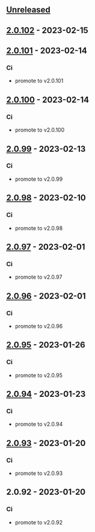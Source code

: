 <a name="unreleased"></a>
## [Unreleased]


<a name="2.0.102"></a>
## [2.0.102] - 2023-02-15

<a name="2.0.101"></a>
## [2.0.101] - 2023-02-14
### Ci
- promote to v2.0.101


<a name="2.0.100"></a>
## [2.0.100] - 2023-02-14
### Ci
- promote to v2.0.100


<a name="2.0.99"></a>
## [2.0.99] - 2023-02-13
### Ci
- promote to v2.0.99


<a name="2.0.98"></a>
## [2.0.98] - 2023-02-10
### Ci
- promote to v2.0.98


<a name="2.0.97"></a>
## [2.0.97] - 2023-02-01
### Ci
- promote to v2.0.97


<a name="2.0.96"></a>
## [2.0.96] - 2023-02-01
### Ci
- promote to v2.0.96


<a name="2.0.95"></a>
## [2.0.95] - 2023-01-26
### Ci
- promote to v2.0.95


<a name="2.0.94"></a>
## [2.0.94] - 2023-01-23
### Ci
- promote to v2.0.94


<a name="2.0.93"></a>
## [2.0.93] - 2023-01-20
### Ci
- promote to v2.0.93


<a name="2.0.92"></a>
## 2.0.92 - 2023-01-20
### Ci
- promote to v2.0.92


[Unreleased]: https://gitlab.industrysoftware.automation.siemens.com/caas-ops/fleet/aws-usea1-qa-qa/compare/2.0.102...HEAD
[2.0.102]: https://gitlab.industrysoftware.automation.siemens.com/caas-ops/fleet/aws-usea1-qa-qa/compare/2.0.101...2.0.102
[2.0.101]: https://gitlab.industrysoftware.automation.siemens.com/caas-ops/fleet/aws-usea1-qa-qa/compare/2.0.100...2.0.101
[2.0.100]: https://gitlab.industrysoftware.automation.siemens.com/caas-ops/fleet/aws-usea1-qa-qa/compare/2.0.99...2.0.100
[2.0.99]: https://gitlab.industrysoftware.automation.siemens.com/caas-ops/fleet/aws-usea1-qa-qa/compare/2.0.98...2.0.99
[2.0.98]: https://gitlab.industrysoftware.automation.siemens.com/caas-ops/fleet/aws-usea1-qa-qa/compare/2.0.97...2.0.98
[2.0.97]: https://gitlab.industrysoftware.automation.siemens.com/caas-ops/fleet/aws-usea1-qa-qa/compare/2.0.96...2.0.97
[2.0.96]: https://gitlab.industrysoftware.automation.siemens.com/caas-ops/fleet/aws-usea1-qa-qa/compare/2.0.95...2.0.96
[2.0.95]: https://gitlab.industrysoftware.automation.siemens.com/caas-ops/fleet/aws-usea1-qa-qa/compare/2.0.94...2.0.95
[2.0.94]: https://gitlab.industrysoftware.automation.siemens.com/caas-ops/fleet/aws-usea1-qa-qa/compare/2.0.93...2.0.94
[2.0.93]: https://gitlab.industrysoftware.automation.siemens.com/caas-ops/fleet/aws-usea1-qa-qa/compare/2.0.92...2.0.93
